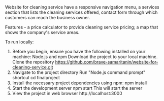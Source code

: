 Website for cleaning service have a responsive navigation menu, a services section that lists the cleaning services offered, contact form through which customers can reach the business owner.

Features - a price calculator to provide cleaning service pricing; a map that shows the company's service areas.

To run locally:

1. Before you begin, ensure you have the following installed on your machine: Node.js and npm
Download the project to your local machine. Clone the repository https://github.com/brave-samaritanin/website-for-cleaning-service.git
2. Navigate to the project directory 
Run "Node.js command prompt" shortcut
cd finalproject
3. Install the necessary project dependencies using npm:
npm install
4. Start the development server
npm start
This will start the server
5. View the project in web browser http://localhost:3000